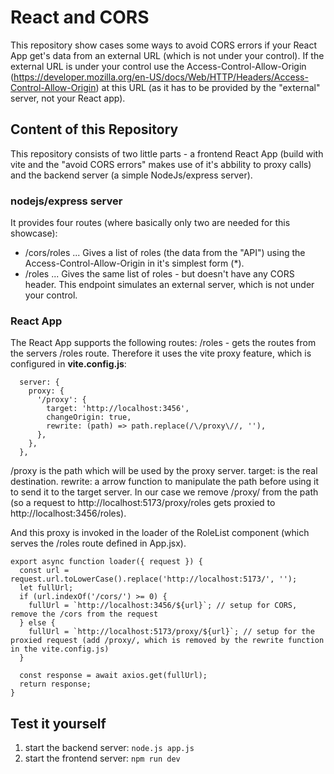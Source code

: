 # React and CORS

This repository show cases some ways to avoid CORS errors if your React App get's data from an external URL (which is not under your control). If the external URL is under your control use the Access-Control-Allow-Origin (https://developer.mozilla.org/en-US/docs/Web/HTTP/Headers/Access-Control-Allow-Origin) at this URL (as it has to be provided by the "external" server, not your React app).

## Content of this Repository

This repository consists of two little parts - a frontend React App (build with vite and the "avoid CORS errors" makes use of it's abbility to proxy calls) and the backend server (a simple NodeJs/express server).

### nodejs/express server

It provides four routes (where basically only two are needed for this showcase):
- /cors/roles ... Gives a list of roles (the data from the "API") using the Access-Control-Allow-Origin in it's simplest form (\*).
- /roles ... Gives the same list of roles - but doesn't have any CORS header. This endpoint simulates an external server, which is not under your control.

### React App

The React App supports the following routes:
/roles - gets the routes from the servers /roles route. Therefore it uses the vite proxy feature, which is configured in **vite.config.js**:

```
  server: {
    proxy: {
      '/proxy': {
        target: 'http://localhost:3456',
        changeOrigin: true,
        rewrite: (path) => path.replace(/\/proxy\//, ''),
      },
    },
  },
```

/proxy is the path which will be used by the proxy server.
target: is the real destination.
rewrite: a arrow function to manipulate the path before using it to send it to the target server. In our case we remove /proxy/ from the path (so a request to http://localhost:5173/proxy/roles gets proxied to http://localhost:3456/roles).

And this proxy is invoked in the loader of the RoleList component (which serves the /roles route defined in App.jsx).

```
export async function loader({ request }) {
  const url = request.url.toLowerCase().replace('http://localhost:5173/', '');
  let fullUrl;
  if (url.indexOf('/cors/') >= 0) {
    fullUrl = `http://localhost:3456/${url}`; // setup for CORS, remove the /cors from the request
  } else {
    fullUrl = `http://localhost:5173/proxy/${url}`; // setup for the proxied request (add /proxy/, which is removed by the rewrite function in the vite.config.js)
  }

  const response = await axios.get(fullUrl);
  return response;
}
```

## Test it yourself

1. start the backend server: `node.js app.js`
2. start the frontend server: `npm run dev`
